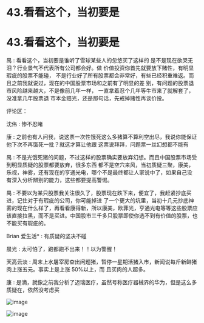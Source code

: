 # 43.看看这个，当初要是

# 43.看看这个，当初要是

禺 : 看看这个，当初要是谁听了雪球某些人的忽悠买了这样的 是不是现在欲哭无泪？行业景气不代表所有公司都会好。做 价值投资你首先就要放下赌性，有明显瑕疵的股票不能碰， 不是行业好了所有股票都会非常好，有些已经积重难返。而 且之前我就说过，现在的中国股票市场和之前有了明显的差 别，有问题的股票退市风险越来越大，不是像前几年一样， 一直拿着忍个几年等牛市来了就解套了，没准拿几年股票退 市本金赔光，还是那句话，先戒掉赌性再谈价投。

评论区：

沈伟 : 惨不忍睹

康 : 之前也有人问我，说这票一次性饿死这么多猪算不算利空出尽，我说你能保证他下次不再饿死一批？就这才算让他跟 这票说拜拜，问题票一丝幻想都不能有

禺 : 不是光饿死猪的问题，不过这样的股票确实要放弃幻想。而且中国股票市场受到明显质疑的股票都要放弃，很多东西 都不是空穴来风，当初质疑三聚，康美，乐视，神雾，还有现在的亨通光电，哪个不是最终都让人家说中了，如果自己没 有深入分析辨别的能力，这些都要提高警惕。

禺 : 不要以为某只股票我关注很久了，股票现在跌下来，便宜了，我赶紧抄底买进，记住对于有瑕疵的公司，你可能掉进 了一个更大的坑里，当初十几元抄底神雾的现在什么样了，再看看康得新，所以康美，欧菲光，亨通光电等等这些股票应 该直接拉黑，而不是买进。中国股市三千多只股票即使你选不到有价值的股票，也不能买有瑕疵的。

Brian 爱生活* : 有质疑的坚决不碰

晨光 : 太可怕了，跑都跑不出来！！以为警醒！

天高云淡 : 周末上水屠宰房查出问题猪，暂停一星期活猪入市，新闻说每斤新鲜猪肉上涨五元。事实上是上涨 50%以上，而 且买肉的人超多。

康 : 是滴，就像之前我分析了迈瑞医疗，虽然号称医疗器械界的华为，但是这么多质疑在，依然没考虑买

![image](img/Image_068.png)

![image](img/Image_069.png)